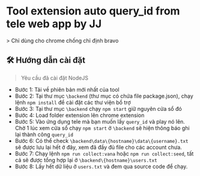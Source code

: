 # Tool extension auto query_id from tele web app by JJ

\> Chỉ dùng cho chrome chống chỉ định bravo

## 🛠️ Hướng dẫn cài đặt

> Yêu cầu đã cài đặt NodeJS

- Bước 1: Tải về phiên bản mới nhất của tool
- Bước 2: Tại thư mục `\backend` (thư mục có chứa file package.json), chạy lệnh `npm install` để cài đặt các thư viện bổ trợ
- Bước 3: Tại thư mục `\backend` chạy `npm start` giữ nguyên cửa sổ đó
- Bước 4: Load folder extension lên chrome extension
- Bước 5: Vào ứng dụng tele mà bạn muốn lấy `query_id` và play nó lên. Chờ 1 lúc xem cửa sổ chạy `npm start` ở `\backend` sẽ hiện thông báo ghi lại thành công `query_id`
- Bước 6: Có thể check `\backend\data\{hostname}\data\{username}.txt` sẽ được lưu lại hết ở đây, xem đã đầy đủ file cho các account chưa.
- Bước 7: Chạy lệnh `npm run collect:vana` hoặc `npm run collect:seed`, tất cả sẽ được tổng hợp lại ở `\backend\{hostname}\users.txt`
- Bước 8: Lấy hết dữ liệu ở `users.txt` và đem qua source code để chạy.
